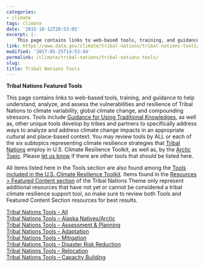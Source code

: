 ```yaml
---
categories:
- climate
tags: climate
date: '2015-10-12T20:53:05'
excerpt: |-
    This page contains links to web-based tools, training, and guidance to help understand, analyze, and assess the vulnerabilities and resilience of Tribal Nations to climate variability, global climate change, and compounding stressors…
link: https://www.data.gov/climate/tribal-nations/tribal-nations-tools/
modified: '2017-05-25T14:53:44'
permalink: /climate/tribal-nations/tribal-nations-tools/
slug: 
title: Tribal Nations Tools
---
```


**Tribal Nations Featured Tools**

This page contains links to web-based tools, training, and guidance to help understand, analyze, and assess the vulnerabilities and resilience of Tribal Nations to climate variability, global climate change, and compounding stressors. Tools include [Guidance for Using Traditional Knowledges](https://toolkit.climate.gov/tool/guidelines-considering-traditional-knowledges-climate-change-initiatives), as well as, other unique tools develop by tribes and partners to specifically address ways to analyze and address climate change impacts in an appropriate cultural and place-based context. You may review tools by ALL or each of the six subtopics representing climate resilience strategies that [Tribal Nations](https://toolkit.climate.gov/topics/tribal-nations) employ in U.S. Climate Resilience Toolkit, as well as, by the [Arctic Topic](https://toolkit.climate.gov/regions/alaska-and-arctic). Please [let us know](../../climate-feedback/) if there are other tools that should be listed here.

All items listed here in the Tools section are also found among the [Tools included in the U.S. Climate Resilience Toolkit](https://toolkit.climate.gov/tools?f[0]=field_parent_topic%3A889). Items found in the [Resources > Featured Content section](../tribal-nations-featured-content.html) of the Tribal Nations Theme only represent additional resources that have not yet or cannot be considered a tribal climate resilience support tool, so make sure to review both Tools and Featured Content Section resources for best results.

[Tribal Nations Tools – All](../tools-all/)  
[Tribal Nations Tools – Alaska Natives/Arctic](../tools-natives-arctic/)  
[Tribal Nations Tools – Assessment & Planning](../tools-assessment-planning/)  
[Tribal Nations Tools – Adaptation](../tools-adaptation/)  
[Tribal Nations Tools – Mitigation](../../../climate/tribal-nations/tools-mitigation/)  
[Tribal Nations Tools – Disaster Risk Reduction](../tools-disaster-risk-reduction/)  
[Tribal Nations Tools – Relocation](../tools-relocation/)  
[Tribal Nations Tools – Capacity Building](../tools-capacity-building/)
